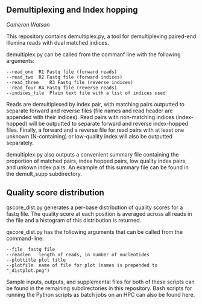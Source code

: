 ## Demultiplexing and Index hopping

*Cameron Watson*

This repository contains demultiplex.py, a tool for demultiplexing paired-end Illumina reads with dual matched indices. 

demultiplex.py can be called from the commanf line with the following arguments:

```
--read_one  R1 Fastq file (forward reads)
--read_two  R2 Fastq file (forward indices)
--read_three    R3 Fastq file (reverse indices)
--read_four R4 Fastq file (reverse reads)
--indices_file  Plain text file with a list of indices used

```

Reads are demultiplexed by index pair, with matching pairs outputted to separate forward and reverse files (file names and read header are appended with their indices). Read pairs with non-matching indices (index-hopped) will be outputted to separate forward and reverse index-hopped files. Finally, a forward and a reverse file for read pairs with at least one unknown (N-containing) or low-quality index will also be outputted separately. 

demultiplex.py also outputs a convenient summary file containing the proportion of matched pairs, index hopped pairs, low quality index pairs, and unkown index pairs. An example of this summary file can be found in the demult_supp subdirectory. 

## Quality score distribution

qscore_dist.py generates a per-base distribution of quality scores for a fastq file. The quality score at each position is averaged across all reads in the file and a histogram of this distribution is returned. 

qscore_dist.py has the following arguments that can be called from the command-line:

```
--file  fastq file
--readlen   length of reads, in number of nucleotides
--plottitle plot title
--plotfile  name of file for plot (names is prepended to "_distplot.png")
```

Sample inputs, outputs, and supplemental files for both of these scripts can be found in the remaining subdirectories in this repository. Bash scripts for running the Python scripts as batch jobs on an HPC can also be found here.
